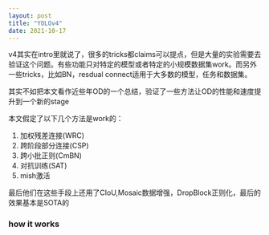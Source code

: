 ```yaml
---
layout: post
title: "YOLOv4"
date: 2021-10-17
---
```


v4其实在intro里就说了，很多的tricks都claims可以提点，但是大量的实验需要去验证这个问题。有些功能只对特定的模型或者特定的小规模数据集work。而另外一些tricks，比如BN，resdual connect适用于大多数的模型，任务和数据集。

其实不如把本文看作近些年OD的一个总结，验证了一些方法让OD的性能和速度提升到一个新的stage

本文假定了以下几个方法是work的：

1. 加权残差连接(WRC)
2. 跨阶段部分连接(CSP)
3. 跨小批正则(CmBN)
4. 对抗训练(SAT)
5. mish激活

最后他们在这些手段上还用了CIoU,Mosaic数据增强，DropBlock正则化，最后的效果基本是SOTA的

### how it works

